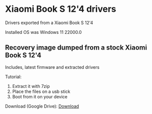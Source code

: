 # Xiaomi Book S 12'4 drivers
Drivers exported from a Xiaomi Book S 12'4

Installed OS was Windows 11 22000.0

## Recovery image dumped from a stock Xiaomi Book S 12'4

Includes, latest firmware and extracted drivers

Tutorial:

1. Extract it with 7zip
2. Place the files on a usb stick
3. Boot from it on your device

Download (Google Drive): [Download](https://drive.google.com/file/d/1maQCVYX8PMLGKm0FLGhbE3qTih9Eboy-/view?usp=sharing)
